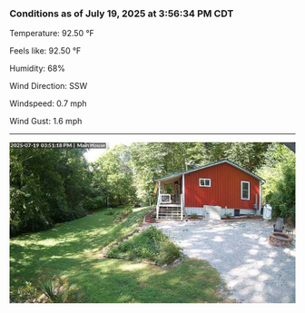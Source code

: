### Conditions as of July 19, 2025 at 3:56:34 PM CDT 

Temperature: 92.50 &deg;F

Feels like: 92.50 &deg;F

Humidity: 68%

Wind Direction: SSW

Windspeed: 0.7 mph

Wind Gust: 1.6 mph

---

<img src="./images/latest.jpeg"/>

